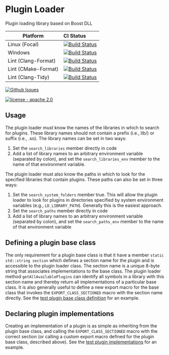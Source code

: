 # Plugin Loader
Plugin loading library based on Boost DLL

Platform             | CI Status
---------------------|:---------
Linux (Focal)        | [![Build Status](https://github.com/marip8/plugin_loader/actions/workflows/ubuntu_focal.yml/badge.svg)](https://github.com/marip8/plugin_loader/actions/workflows/ubuntu_focal.yml)
Windows              | [![Build Status](https://github.com/tesseract-robotics/tesseract/workflows/Windows-Noetic-Build/badge.svg)](https://github.com/tesseract-robotics/tesseract/actions)
Lint  (Clang-Format) | [![Build Status](https://github.com/marip8/plugin_loader/actions/workflows/clang_format.yml/badge.svg)](https://github.com/marip8/plugin_loader/actions/workflows/clang_format.yml)
Lint  (CMake-Format) | [![Build Status](https://github.com/marip8/plugin_loader/actions/workflows/cmake_format.yml/badge.svg)](https://github.com/marip8/plugin_loader/actions/workflows/cmake_format.yml)
Lint  (Clang-Tidy)   | [![Build Status](https://github.com/marip8/plugin_loader/actions/workflows/ubuntu_focal.yml/badge.svg)](https://github.com/marip8/plugin_loader/actions/workflows/ubuntu_focal.yml)

[![Github Issues](https://img.shields.io/github/issues/marip8/plugin_loader.svg)](http://github.com/marip8/plugin_loader/issues)

[![license - apache 2.0](https://img.shields.io/:license-Apache%202.0-yellowgreen.svg)](https://opensource.org/licenses/Apache-2.0)

## Usage
The plugin loader must know the names of the libraries in which to search for plugins.
These library names should not contain a prefix (i.e., lib/) or suffix (i.e., .so).
The library names can be set in two ways:
1. Set the `search_libraries` member directly in code
1. Add a list of library names to an arbitrary environment variable (separated by colon), and set the `search_libraries_env` member to the name of that environment variable.

The plugin loader must also know the paths in which to look for the specified libraries that contain plugins.
These paths can also be set in three ways:
1. Set the `search_system_folders` member true. This will allow the plugin loader to look for plugins in directories specified by system environment variables (e.g., `LD_LIBRARY_PATH`).
Generally this is the easiest approach.
1. Set the `search_paths` member directly in code
1. Add a list of library names to an arbitrary environment variable (separated by colon), and set the `search_paths_env` member to the name of that environment variable

## Defining a plugin base class
The only requirement for a plugin base class is that it have a member `static std::string section` which defines a section name for the plugin and is accessible to the plugin loader class.
The section name is a unique 8-byte string that associates implementations to the base class.
The plugin loader method `getAllAvailablePlugins` can identify all symbols in a library with this section name and thereby return all implementations of a particular base class.
It is also generally useful to define a new export macro for the base class that invokes the `EXPORT_CLASS_SECTIONED` macro with the section name directly.
See the [test plugin base class definition](test/plugin.h) for an example.

## Declaring plugin implementations
Creating an implementation of a plugin is as simple as inheriting from the plugin base class, and calling the `EXPORT_CLASS_SECTIONED` macro with the correct section
(or calling a custom export macro defined for the plugin base class, described above). See the [test plugin implementations](test/plugin_impl.cpp) for an example.
